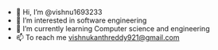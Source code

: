 - 👋 Hi, I’m @vishnu1693233
- 👀 I’m interested in software engineering
- 🌱 I’m currently learning Computer science and engineering
- 📫 To reach me vishnukanthreddy921@gmail.com

<!---
vishnu1693233/vishnu1693233 is a ✨ special ✨ repository because its `README.md` (this file) appears on your GitHub profile.
You can click the Preview link to take a look at your changes.
--->

